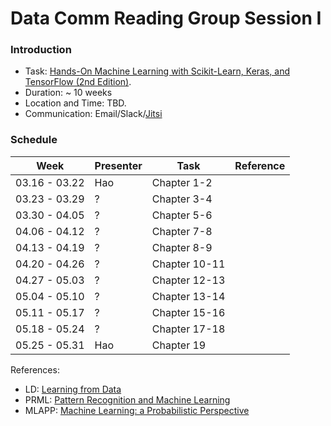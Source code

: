 # Data Comm Reading Group Session I 

### Introduction
* Task: [Hands-On Machine Learning with Scikit-Learn, Keras, and TensorFlow (2nd Edition)](https://learning.oreilly.com/library/view/hands-on-machine-learning/9781492032632/). 
* Duration: ~ 10 weeks
* Location and Time: TBD.  
* Communication: Email/Slack/[Jitsi](https://meet.jit.si)

### Schedule


|Week | Presenter | Task | Reference| 
|-----|-----------|------|----------|
|03.16 - 03.22| Hao | Chapter 1-2 | |
|03.23 - 03.29|  ?   | Chapter 3-4 | |
|03.30 - 04.05|  ?   | Chapter 5-6 | |
|04.06 - 04.12|  ?   | Chapter 7-8 | |
|04.13 - 04.19|  ?   | Chapter 8-9 | |
|04.20 - 04.26|  ?   | Chapter 10-11| |
|04.27 - 05.03|  ?   | Chapter 12-13| |
|05.04 - 05.10|  ?   | Chapter 13-14| |
|05.11 - 05.17|  ?   | Chapter 15-16| |
|05.18 - 05.24|  ?   | Chapter 17-18| |
|05.25 - 05.31| Hao | Chapter 19| |


References:
- LD:  [Learning from Data](http://work.caltech.edu/telecourse.html)
- PRML:  [Pattern Recognition and Machine Learning](https://www.microsoft.com/en-us/research/uploads/prod/2006/01/Bishop-Pattern-Recognition-and-Machine-Learning-2006.pdf)			
- MLAPP:  [Machine Learning: a Probabilistic Perspective](https://www.cs.ubc.ca/~murphyk/MLbook/)			
